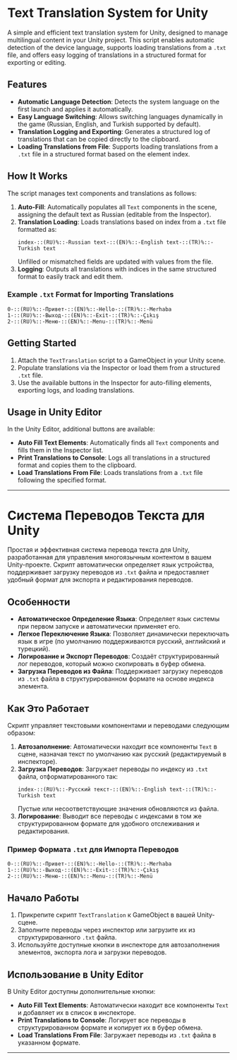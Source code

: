# Text Translation System for Unity

A simple and efficient text translation system for Unity, designed to manage multilingual content in your Unity project. This script enables automatic detection of the device language, supports loading translations from a `.txt` file, and offers easy logging of translations in a structured format for exporting or editing.

## Features

- **Automatic Language Detection**: Detects the system language on the first launch and applies it automatically.
- **Easy Language Switching**: Allows switching languages dynamically in the game (Russian, English, and Turkish supported by default).
- **Translation Logging and Exporting**: Generates a structured log of translations that can be copied directly to the clipboard.
- **Loading Translations from File**: Supports loading translations from a `.txt` file in a structured format based on the element index.

## How It Works

The script manages text components and translations as follows:

1. **Auto-Fill**: Automatically populates all `Text` components in the scene, assigning the default text as Russian (editable from the Inspector).
2. **Translation Loading**: Loads translations based on index from a `.txt` file formatted as:
   ```
   index-::(RU)%::-Russian text-::(EN)%::-English text-::(TR)%::-Turkish text
   ```
   Unfilled or mismatched fields are updated with values from the file.
3. **Logging**: Outputs all translations with indices in the same structured format to easily track and edit them.

### Example `.txt` Format for Importing Translations

```
0-::(RU)%::-Привет-::(EN)%::-Hello-::(TR)%::-Merhaba
1-::(RU)%::-Выход-::(EN)%::-Exit-::(TR)%::-Çıkış
2-::(RU)%::-Меню-::(EN)%::-Menu-::(TR)%::-Menü
```

## Getting Started

1. Attach the `TextTranslation` script to a GameObject in your Unity scene.
2. Populate translations via the Inspector or load them from a structured `.txt` file.
3. Use the available buttons in the Inspector for auto-filling elements, exporting logs, and loading translations.

## Usage in Unity Editor

In the Unity Editor, additional buttons are available:
- **Auto Fill Text Elements**: Automatically finds all `Text` components and fills them in the Inspector list.
- **Print Translations to Console**: Logs all translations in a structured format and copies them to the clipboard.
- **Load Translations From File**: Loads translations from a `.txt` file following the specified format.

---

# Система Переводов Текста для Unity

Простая и эффективная система перевода текста для Unity, разработанная для управления многоязычным контентом в вашем Unity-проекте. Скрипт автоматически определяет язык устройства, поддерживает загрузку переводов из `.txt` файла и предоставляет удобный формат для экспорта и редактирования переводов.

## Особенности

- **Автоматическое Определение Языка**: Определяет язык системы при первом запуске и автоматически применяет его.
- **Легкое Переключение Языка**: Позволяет динамически переключать язык в игре (по умолчанию поддерживаются русский, английский и турецкий).
- **Логирование и Экспорт Переводов**: Создаёт структурированный лог переводов, который можно скопировать в буфер обмена.
- **Загрузка Переводов из Файла**: Поддерживает загрузку переводов из `.txt` файла в структурированном формате на основе индекса элемента.

## Как Это Работает

Скрипт управляет текстовыми компонентами и переводами следующим образом:

1. **Автозаполнение**: Автоматически находит все компоненты `Text` в сцене, назначая текст по умолчанию как русский (редактируемый в инспекторе).
2. **Загрузка Переводов**: Загружает переводы по индексу из `.txt` файла, отформатированного так:
   ```
   index-::(RU)%::-Русский текст-::(EN)%::-English text-::(TR)%::-Turkish text
   ```
   Пустые или несоответствующие значения обновляются из файла.
3. **Логирование**: Выводит все переводы с индексами в том же структурированном формате для удобного отслеживания и редактирования.

### Пример Формата `.txt` для Импорта Переводов

```
0-::(RU)%::-Привет-::(EN)%::-Hello-::(TR)%::-Merhaba
1-::(RU)%::-Выход-::(EN)%::-Exit-::(TR)%::-Çıkış
2-::(RU)%::-Меню-::(EN)%::-Menu-::(TR)%::-Menü
```

## Начало Работы

1. Прикрепите скрипт `TextTranslation` к GameObject в вашей Unity-сцене.
2. Заполните переводы через инспектор или загрузите их из структурированного `.txt` файла.
3. Используйте доступные кнопки в инспекторе для автозаполнения элементов, экспорта лога и загрузки переводов.

## Использование в Unity Editor

В Unity Editor доступны дополнительные кнопки:
- **Auto Fill Text Elements**: Автоматически находит все компоненты `Text` и добавляет их в список в инспекторе.
- **Print Translations to Console**: Логирует все переводы в структурированном формате и копирует их в буфер обмена.
- **Load Translations From File**: Загружает переводы из `.txt` файла в указанном формате.

--- 

